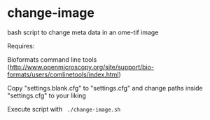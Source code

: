 change-image
============

bash script to change meta data in an ome-tif image

Requires:

Bioformats command line tools (http://www.openmicroscopy.org/site/support/bio-formats/users/comlinetools/index.html)

Copy "settings.blank.cfg" to "settings.cfg" and change paths inside "settings.cfg" to your liking

Execute script with ``` ./change-image.sh```
